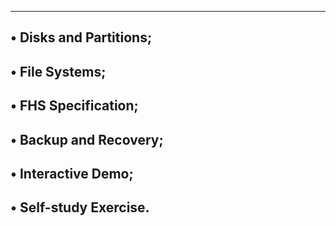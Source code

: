 --------------------------------------------------------------------------------
• Disks and Partitions;
--------------------------------------------------------------------------------
• File Systems;
--------------------------------------------------------------------------------
• FHS Specification;
--------------------------------------------------------------------------------
• Backup and Recovery;
--------------------------------------------------------------------------------
• Interactive Demo;
--------------------------------------------------------------------------------
• Self-study Exercise.
--------------------------------------------------------------------------------
